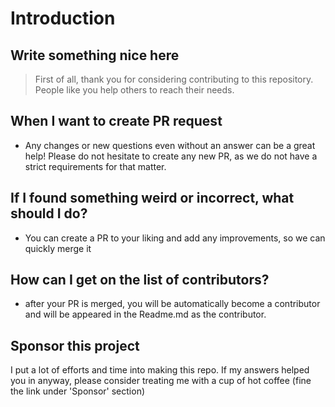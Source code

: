 # Introduction

## Write something nice here
>First of all, thank you for considering contributing to this repository. People like you  help others to reach their needs.

## When I want to create PR request
- Any changes or new questions even without an answer can be a great help! Please do not hesitate to create any new PR, as we do not have a strict requirements for that matter. 

## If I found something weird or incorrect, what should I do?
- You can create a PR to your liking and add any improvements, so we can quickly  merge it

## How can I get on the list of contributors?
- after your PR is merged, you will be automatically become a contributor and will be appeared in the Readme.md as the contributor.

## Sponsor this project
I put a lot of efforts and time into making this repo. If my answers helped you in anyway, please consider treating me with a cup of hot coffee (fine the link under 'Sponsor' section)
